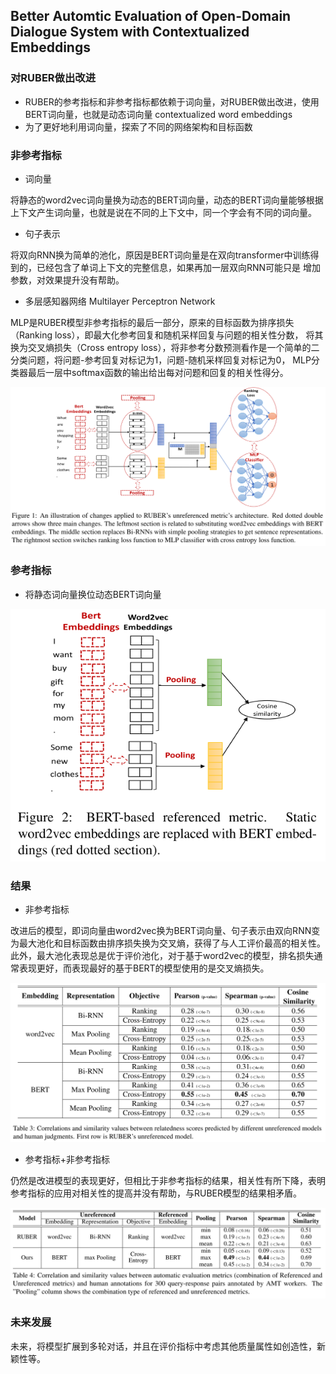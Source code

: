 ## Better Automtic Evaluation of Open-Domain Dialogue System with Contextualized Embeddings

### 对RUBER做出改进
- RUBER的参考指标和非参考指标都依赖于词向量，对RUBER做出改进，使用BERT词向量，也就是动态词向量 contextualized word embeddings
- 为了更好地利用词向量，探索了不同的网络架构和目标函数

### 非参考指标
- 词向量 

将静态的word2vec词向量换为动态的BERT词向量，动态的BERT词向量能够根据上下文产生词向量，也就是说在不同的上下文中，同一个字会有不同的词向量。

- 句子表示 

将双向RNN换为简单的池化，原因是BERT词向量是在双向transformer中训练得到的，已经包含了单词上下文的完整信息，如果再加一层双向RNN可能只是
增加参数，对效果提升没有帮助。
- 多层感知器网络 Multilayer Perceptron Network 

MLP是RUBER模型非参考指标的最后一部分，原来的目标函数为排序损失（Ranking loss），即最大化参考回复和随机采样回复与问题的相关性分数，
将其换为交叉熵损失（Cross entropy loss），将非参考分数预测看作是一个简单的二分类问题，将问题-参考回复对标记为1，问题-随机采样回复对标记为0，
MLP分类器最后一层中softmax函数的输出给出每对问题和回复的相关性得分。

![](https://github.com/23LuZ/the-Evaluation-of-ChitChat-System/blob/master/pics/An%20illustration%20of%20changes%20applied%20to%20RUBER%E2%80%99s%20unreferenced%20metric%E2%80%99s%20architecture..PNG?raw=true)

### 参考指标
- 将静态词向量换位动态BERT词向量

![](https://github.com/23LuZ/the-Evaluation-of-ChitChat-System/blob/master/pics/BERT-based%20referenced%20metric.PNG?raw=true)

### 结果
- 非参考指标

改进后的模型，即词向量由word2vec换为BERT词向量、句子表示由双向RNN变为最大池化和目标函数由排序损失换为交叉熵，获得了与人工评价最高的相关性。
此外，最大池化表现总是优于评价池化，对于基于word2vec的模型，排名损失通常表现更好，而表现最好的基于BERT的模型使用的是交叉熵损失。

![](https://github.com/23LuZ/the-Evaluation-of-ChitChat-System/blob/master/pics/Correlations%20and%20similarity%20values%20between%20relatedness%20scores%20predicted%20by%20different%20unreferenced%20models%20and%20human%20judgments.PNG?raw=true)

- 参考指标+非参考指标

仍然是改进模型的表现更好，但相比于非参考指标的结果，相关性有所下降，表明参考指标的应用对相关性的提高并没有帮助，与RUBER模型的结果相矛盾。

![](https://github.com/23LuZ/the-Evaluation-of-ChitChat-System/blob/master/pics/Correlation%20and%20similarity%20values%20between%20automatic%20evaluation%20metrics.PNG?raw=true)


### 未来发展
未来，将模型扩展到多轮对话，并且在评价指标中考虑其他质量属性如创造性，新颖性等。

